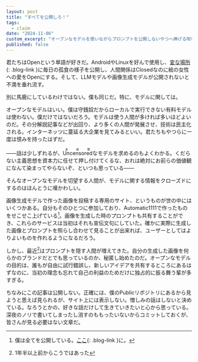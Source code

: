 ```yaml
---
layout: post
title: "すべてを公開しろ！"
tags:
  - claim
date: "2024-11-06"
custom_excerpt: "オープンなモデルを使いながらプロンプトを公開しないやつへ捧げる呪いの歌"
published: false
---
```


君たちはOpenという単語が好きだ。AndroidやLinuxを好んで使用し、[変な場所](x.com){: .blog-link }に毎日の孤食の様子を公開し、人間関係はClosedなのに絵の女性への愛をOpenにする。そして、LLMモデルや画像生成モデルが公開されないと不満を垂れ流す。

別に馬鹿にしているわけではない。僕も同じだ。特に、モデルに関しては。

オープンなモデルはいい。僕は守銭奴だからローカルで実行できない有料モデルは使わない。僕だけではないだろう。モデルは使う人間が多ければ多いほどよいのだ。その分解説記事などが出回り、より多くの人間が発展させ、技術は民主化される。インターネッツに蔓延る大企業を見てみるといい。君たちもやつらに一度は恨みを持ったはずだ。

――話は少しずれるが、<ruby>Uncensored<rt>未検閲</rt></ruby>なモデルを求めるのもよくわかる。くだらない主義思想を資本力に任せて押し付けてくるな、おれは絶対にお前らの価値観になんて染まってやらないぞ、といつも思っている――

そんなオープンなモデルを切望する人間が、モデルに関する情報をクローズドにするのはほんとうに嘆かわしい。

画像生成モデルで作った画像を投稿する専用のサイト、というものが世の中にはいくつかある。自分もそのひとつに参加しており、Automatic1111で作ったものをせこせこ上げている[^1]。画像を生成した時のプロンプトも共有することができ、これらのサービスは当初はそれも宣伝文句にしていた。確かに実際に生成した画像とプロンプトを照らし合わせて見ることが出来れば、ユーザーとしてはよりよいものを作れるようになるだろう。

しかし、最近[^2]はプロンプトを隠す人間が増えてきた。自分の生成した画像を何らかのブランドだとでも思っているのか、秘匿し始めたのだ。オープンなモデルの目的は、誰もが自由に試行錯誤し、新しいアイデアを共有するところにあるはずなのに、当初の理念も忘れて自己の利益のためだけに独占的に振る舞う輩が多すぎる。

ちなみにこの記事は公開しない。正確には、僕のPublicリポジトリにあるから見ようと思えば見られるが、サイト上には表示しない。憎しみの話はしないと決めている。なろうとかの、好きな話だけして生きていきたいと心から思っている。深夜のノリで書いてしまったし消すのももったいないからコミットしておくが、皆さんが見る必要はない文章だ。



[^1]: 僕は全てを公開している。[ここ](https://www.chichi-pui.com/users/Aasiraat/){: .blog-link }に。
[^2]: 1年半以上前からこうではあった

